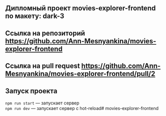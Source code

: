 ## Дипломный проект movies-explorer-frontend по макету: dark-3
## Ссылка на репозиторий https://github.com/Ann-Mesnyankina/movies-explorer-frontend
## Ссылка на pull request https://github.com/Ann-Mesnyankina/movies-explorer-frontend/pull/2

## Запуск проекта

`npm run start` — запускает сервер   
`npm run dev` — запускает сервер с hot-reload#   m o v i e s - e x p l o r e r - f r o n t e n d 
 
 
